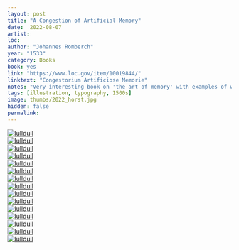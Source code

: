 ```yaml
---
layout: post
title: "A Congestion of Artificial Memory"
date:  2022-08-07
artist: 
loc: 
author: "Johannes Romberch"
year: "1533"
category: Books
book: yes
link: "https://www.loc.gov/item/10019844/"
linktext: "Congestorium Artificiose Memorie"
notes: "Very interesting book on 'the art of memory' with examples of what has to be some of the first interpretative (or found) letterforms."
tags: [illustration, typography, 1500s]
image: thumbs/2022_horst.jpg
hidden: false
permalink:
---
```


<div class="post_image">
	<a href="{{ site.baseurl }}/images/posts/2022_horst/001.jpg" target="_blank">
	<img src="{{ site.baseurl }}/images/posts/2022_horst/001.jpg" alt="lulldull"></a>
</div>

<div class="post_image">
	<a href="{{ site.baseurl }}/images/posts/2022_horst/002.jpg" target="_blank">
	<img src="{{ site.baseurl }}/images/posts/2022_horst/002.jpg" alt="lulldull"></a>
</div>

<div class="post_image">
	<a href="{{ site.baseurl }}/images/posts/2022_horst/003.jpg" target="_blank">
	<img src="{{ site.baseurl }}/images/posts/2022_horst/003.jpg" alt="lulldull"></a>
</div>

<div class="post_image">
	<a href="{{ site.baseurl }}/images/posts/2022_horst/004.jpg" target="_blank">
	<img src="{{ site.baseurl }}/images/posts/2022_horst/004.jpg" alt="lulldull"></a>
</div>

<div class="post_image">
	<a href="{{ site.baseurl }}/images/posts/2022_horst/005.jpg" target="_blank">
	<img src="{{ site.baseurl }}/images/posts/2022_horst/005.jpg" alt="lulldull"></a>
</div>

<div class="post_image">
	<a href="{{ site.baseurl }}/images/posts/2022_horst/006.jpg" target="_blank">
	<img src="{{ site.baseurl }}/images/posts/2022_horst/006.jpg" alt="lulldull"></a>
</div>

<div class="post_image">
	<a href="{{ site.baseurl }}/images/posts/2022_horst/007.jpg" target="_blank">
	<img src="{{ site.baseurl }}/images/posts/2022_horst/007.jpg" alt="lulldull"></a>
</div>


<div class="post_image">
	<a href="{{ site.baseurl }}/images/posts/2022_horst/008.jpg" target="_blank">
	<img src="{{ site.baseurl }}/images/posts/2022_horst/008.jpg" alt="lulldull"></a>
</div>

<div class="post_image">
	<a href="{{ site.baseurl }}/images/posts/2022_horst/009.jpg" target="_blank">
	<img src="{{ site.baseurl }}/images/posts/2022_horst/009.jpg" alt="lulldull"></a>
</div>

<div class="post_image">
	<a href="{{ site.baseurl }}/images/posts/2022_horst/010.jpg" target="_blank">
	<img src="{{ site.baseurl }}/images/posts/2022_horst/010.jpg" alt="lulldull"></a>
</div>


<div class="post_image">
	<a href="{{ site.baseurl }}/images/posts/2022_horst/011.jpg" target="_blank">
	<img src="{{ site.baseurl }}/images/posts/2022_horst/011.jpg" alt="lulldull"></a>
</div>


<div class="post_image">
	<a href="{{ site.baseurl }}/images/posts/2022_horst/013.jpg" target="_blank">
	<img src="{{ site.baseurl }}/images/posts/2022_horst/013.jpg" alt="lulldull"></a>
</div>


<div class="post_image">
	<a href="{{ site.baseurl }}/images/posts/2022_horst/014.jpg" target="_blank">
	<img src="{{ site.baseurl }}/images/posts/2022_horst/014.jpg" alt="lulldull"></a>
</div>


<div class="post_image">
	<a href="{{ site.baseurl }}/images/posts/2022_horst/015.jpg" target="_blank">
	<img src="{{ site.baseurl }}/images/posts/2022_horst/015.jpg" alt="lulldull"></a>
</div>

<div class="post_image">
	<a href="{{ site.baseurl }}/images/posts/2022_horst/016.jpg" target="_blank">
	<img src="{{ site.baseurl }}/images/posts/2022_horst/016.jpg" alt="lulldull"></a>
</div>




